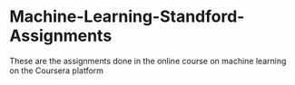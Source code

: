 # Machine-Learning-Standford-Assignments
These are the assignments done in the online course on machine learning on the Coursera platform
